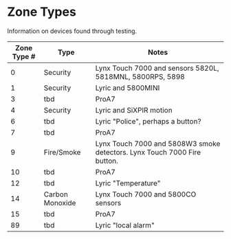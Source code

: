 # Zone Types

Information on devices found through testing.

Zone Type # | Type | Notes
------------ | - | -
0 | Security | Lynx Touch 7000 and sensors 5820L, 5818MNL, 5800RPS, 5898
1 | Security | Lyric and 5800MINI
3 | tbd | ProA7
4 | Security | Lyric and SiXPIR motion
6 | tbd | Lyric "Police", perhaps a button?
7 | tbd | ProA7
9 | Fire/Smoke | Lynx Touch 7000 and 5808W3 smoke detectors.  Lynx Touch 7000 Fire button.  
10 | tbd | ProA7
12 | tbd | Lyric "Temperature"
14 | Carbon Monoxide | Lynx Touch 7000 and 5800CO sensors
15 | tbd | ProA7
89 | tbd | Lyric "local alarm"
